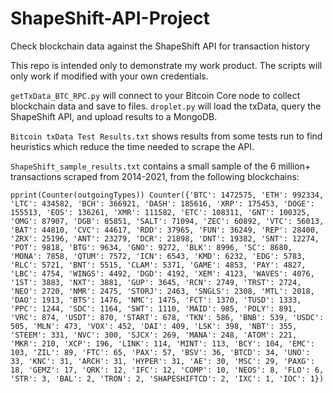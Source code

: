 # ShapeShift-API-Project
Check blockchain data against the ShapeShift API for transaction history

This repo is intended only to demonstrate my work product. The scripts will only work if modified with your own credentials.

`getTxData_BTC_RPC.py` will connect to your Bitcoin Core node to collect blockchain data and save to files.
`droplet.py` will load the txData, query the ShapeShift API, and upload results to a MongoDB.

`Bitcoin txData Test Results.txt` shows results from some tests run to find heuristics which reduce the time needed to scrape the API.

`ShapeShift_sample_results.txt` contains a small sample of the 6 million+ transactions scraped from 2014-2021, from the following blockchains: 

`pprint(Counter(outgoingTypes))
Counter({'BTC': 1472575,
         'ETH': 992334,
         'LTC': 434582,
         'BCH': 366921,
         'DASH': 185616,
         'XRP': 175453,
         'DOGE': 155513,
         'EOS': 136261,
         'XMR': 111582,
         'ETC': 108311,
         'GNT': 100325,
         'OMG': 87907,
         'DGB': 85851,
         'SALT': 71094,
         'ZEC': 60892,
         'VTC': 56013,
         'BAT': 44810,
         'CVC': 44617,
         'RDD': 37965,
         'FUN': 36249,
         'REP': 28400,
         'ZRX': 25196,
         'ANT': 23279,
         'DCR': 21898,
         'DNT': 19382,
         'SNT': 12274,
         'POT': 9818,
         'BTG': 9634,
         'GNO': 9272,
         'BLK': 8996,
         'SC': 8680,
         'MONA': 7858,
         'QTUM': 7572,
         'ICN': 6543,
         'KMD': 6232,
         'EDG': 5783,
         'RLC': 5721,
         'BNT': 5515,
         'CLAM': 5371,
         'GAME': 4853,
         'PAY': 4827,
         'LBC': 4754,
         'WINGS': 4492,
         'DGD': 4192,
         'XEM': 4123,
         'WAVES': 4076,
         '1ST': 3883,
         'NXT': 3881,
         'GUP': 3645,
         'RCN': 2749,
         'TRST': 2724,
         'NEO': 2720,
         'NMR': 2475,
         'STORJ': 2463,
         'SNGLS': 2308,
         'MTL': 2018,
         'DAO': 1913,
         'BTS': 1476,
         'NMC': 1475,
         'FCT': 1370,
         'TUSD': 1333,
         'PPC': 1244,
         'SDC': 1164,
         'SWT': 1110,
         'MAID': 985,
         'POLY': 891,
         'VRC': 874,
         'USDT': 870,
         'START': 678,
         'TKN': 586,
         'BNB': 539,
         'USDC': 505,
         'MLN': 473,
         'VOX': 452,
         'DAI': 409,
         'LSK': 398,
         'NBT': 355,
         'STEEM': 331,
         'NVC': 300,
         'SJCX': 269,
         'MANA': 248,
         'ATOM': 221,
         'MKR': 210,
         'XCP': 196,
         'LINK': 114,
         'MINT': 113,
         'BCY': 104,
         'EMC': 103,
         'ZIL': 89,
         'FTC': 65,
         'PAX': 57,
         'BSV': 36,
         'BTCD': 34,
         'UNO': 33,
         'KNC': 31,
         'ARCH': 31,
         'HYPER': 31,
         'AE': 30,
         'MSC': 29,
         'PAXG': 18,
         'GEMZ': 17,
         'QRK': 12,
         'IFC': 12,
         'COMP': 10,
         'NEOS': 8,
         'FLO': 6,
         'STR': 3,
         'BAL': 2,
         'TRON': 2,
         'SHAPESHIFTCD': 2,
         'IXC': 1,
         'IOC': 1})`
